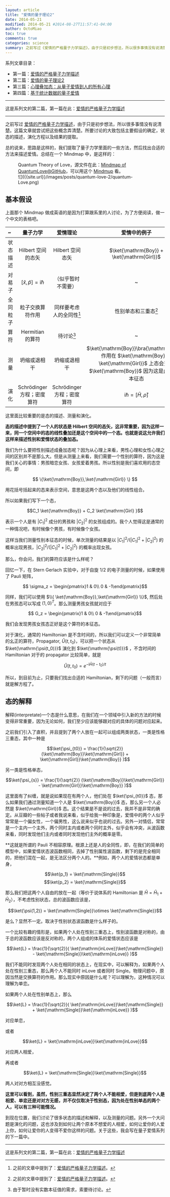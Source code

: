 ```yaml
---
layout: article
title: "爱情的量子理论2"
date: 2014-05-21
modified: 2014-05-21 #2014-08-27T11:57:41-04:00
author: OctoMiao
toc: true
comments: true
categories: science
summary: 之前写过《爱情的严格量子力学描述》，由于只是初步想法，所以很多事情没有说清楚。这篇文章就尝试把这些概念弄清楚。所要讨论的大致包括主要假设的确定，状态的描述，演化方程以及结果的提取。
---
```






系列文章目录：

* 第一篇：[爱情的严格量子力学描述](/science/quantum-love.html)
* 第二篇：[爱情的量子理论2](/science/quantum-love-2.html})
* 第三篇：[心理叠加态：从量子爱情到人的所有心理](/science/from-quantum-love-to-quantum-psychology.html)
* 第四篇：[基于统计数据的量子爱情](/science/quantum-psychology-cognition-and-statistics.html)


-----

这是系列文的第二篇，第一篇在此：[爱情的严格量子力学描述](/science/quantum-love.html)

------

之前写过 [爱情的严格量子力学描述](/science/quantum-love.html)，由于只是初步想法，所以很多事情没有说清楚。这篇文章就尝试把这些概念弄清楚。所要讨论的大致包括主要假设的确定，状态的描述，演化方程以及结果的提取。

总的说来，思路是这样的，我们提取了量子力学里面的一些方法，然后找出合适的方法来描述爱情。总结在一个 Mindmap 中，是这样的：


<figure markdown="1">
<figcaption>
Quantum Theory of Love，源文件在此：<a href="https://raw.github.com/emptymalei/QuantumLove/master/mindmap/quantumLove.mup">Mindmap of QuantumLove@GitHub</a>，可以用这个 <a href="http://www.mindmup.com/">Mindmup</a> 看。
</figcaption>
![]({{site.url}}/images/posts/quantum-love-2/quantum-Love.png)
</figure>


## 基本假设

上面那个 Mindmap 做成英语的是因为打算跟系里的人讨论，为了方便阅读，做一个中文的表格吧。

|  ~            |  量子力学           |     爱情理论  |   爱情中的例子    | 
|:------------- |:-----------------:|:------------:|:---------------:|
|   状态描述     |  Hilbert 空间的态矢  | Hilbert 空间态矢 | $\ket{\mathrm{Boy}} + \ket{\mathrm{Girl}}$  |
|     对易子     |  $[\hat x, \hat p]=\mathrm i \hbar$      |   （似乎暂时不需要） | ~ |
|     全同粒子   |  粒子交换算符作用      |  同样要考虑人的全同性[^1]  | 性别单态和三重态[^1]  |
|     算符      |  Hermitian 的算符   |  待讨论[^2]   |   ~   |
|   测量         |     坍缩或退相干    |  坍缩或退相干   |  $\ket{\mathrm{Boy}}\bra{\mathrm{Boy}}$ 作用在 $\ket{\mathrm{Boy}} + \ket{\mathrm{Girl}}$ 上态会变成 $\ket{\mathrm{Boy}}$ 因为这是此算符的本征态  |
|  演化  |  Schrödinger 方程；密度算符  |  Schrödinger 方程；密度算符  | $\mathrm i \hbar = [\hat H, \hat \rho]$  |


这里面比较重要的是态的描述、测量和演化。

**态的描述中提到了一个人的状态是 Hilbert 空间的态矢，这非常重要，因为这样一来，同一个空间中的态的线性叠加还是这个空间中的一个态。也就是说这允许我们这样来描述性别和爱情状态的叠加态。**

我们为什么要把性别描述成叠加态呢？因为从心理上来看，男性心理和女性心理之间的区别并不是那么大。但是从测量上来看，我们需要一个性别的算符，因为这是我们关心的事情：男孩暗恋女孩、女孩爱着男孩。所以性别是我们喜欢用的态空间，即 

$$ \{\ket{\mathrm{Boy}},\ket{\mathrm{Girl}} \} $$

用花括号括起来的态来表示空间，意思是这两个态以及他们的线性组合。

所以如果我们写下一个态，

$$C_1 \ket{\mathrm{Boy}} + C_2 \ket{\mathrm{Girl} }$$

表示一个人是有 $\lvert C_1\rvert^2$ 成分的男孩和 $\lvert C_2\rvert^2$ 的女孩组成的。我个人觉得这是通常的一种情况吧，有时候像个男孩，有时候像个女孩。

这样当我们测量性别本征态的时候，单次测量的结果是以 $\lvert C_1\rvert ^2/(\lvert C_1\rvert^2 + \lvert C_2\rvert ^2)$ 的概率出现男孩，$\lvert C_2\rvert^2/(\lvert C_1\rvert ^2 + \lvert C_2\rvert^2)$ 的概率出现女孩。

那么，你会问，我们的算符应该是什么样呢？

回忆一下，在 Stern Gerlach 实验中，对于自旋 1/2 的电子测量的时候，如果使用了 Pauli 矩阵，

$$ \sigma_z = \begin{pmatrix}1 & 0\\ 0 & -1\end{pmatrix}$$

同样，我们可以使用 $\\{ \ket{\mathrm{Boy}},\ket{\mathrm{Girl}} \\}$, 然后处在男孩态可以写成 $(1,0)^T$。那么测量男孩女孩就对应于

$$ G_z = \begin{pmatrix}1 & 0\\ 0 & -1\end{pmatrix}$$

我们会发现男孩女孩态正好是这个算符的本征态。


对于演化，通常的 Hamiltonian 是不含时间的，所以我们可以定义一个非常简单的幺正的算符，Propagator, $\hat U(t,t_0)$，可以把一个状态从 $\ket{\mathrm{\psi(t_0)}}$ 演化到 $\ket{\mathrm{\psi(t)}}$ ，不含时间的 Hamiltonian 对于的 propagator 比较简单，就是 

$$\hat U(t,t_0) = e^{-\mathrm i \hat H (t-t_0)/t}$$

所以，到目前为止，只要我们找出合适的 Hamiltonian，剩下的问题（一般而言）就是解方程了。



## 态的解释

解释(interpretate)一个态是什么意思，在我们在一个领域中引入新的方法的时候变得非常重要，因为无论如何，我们至少应该能够跟对应的具体的问题对应起来。

之前我们引入了直积，并且提到了两个人放在一起可以组成两类状态，一类是性格三重态，其中一种是

$$\ket{\psi_{t0}} = \frac{1}{\sqrt{2}} (\ket{\mathrm{Boy}}\ket{\mathrm{Girl}} + \ket{\mathrm{Girl}}\ket{\mathrm{Boy}} )$$

另一类是性格单态，

$$\ket{\psi_{s}} = \frac{1}{\sqrt{2}} (\ket{\mathrm{Boy}}\ket{\mathrm{Girl}} - \ket{\mathrm{Girl}}\ket{\mathrm{Boy}} )$$

这里面有了纠缠，就是说如果现在有两个人，他们处在 $\ket{\psi_{t0}}$ 态，那么如果我们通过测量知道一个人是 $\ket{\mathrm{Boy}}$ 态，那么另一个人必然是 $\ket{\mathrm{Girl}}$ 态。这个结果是不是说的过去，我并不是非常的确定。从豆瓣的一些帖子或者我说来看，似乎给我一种印象是，爱情中的两个人似乎常常是一个偏女性，一个偏男性，这么说来似乎也说的过去。另外一对情侣，常常是一个主内一个主外，两个同时主内或者两个同时主外，似乎会有冲突，从波函数来看，同时发现他们主内或者同时发现他们主外的概率是零。

**这就是所谓的 Pauli 不相容原理。根源上还是人的全同性，即，在我们的简单的模型中，如果爱情状态波函数相同，去掉了性别属性波函数，剩下的是完全相同的，把他们混在一起，是无法区分两个人的。**例如，两个人的爱情状态都是单身，

$$\ket{p_1} = \ket{\mathrm{Single}}$$
$$\ket{p_2} = \ket{\mathrm{Single}}$$

那么我们把这两个人自由的放在一起（等价于说体系的 Hamiltonian 是 $\hat H = \hat H_1 + \hat H_2$），不考虑性别状态，总的波函数应该是，

$$\ket{\psi(1,2)} = \ket{\mathrm{Single}}\otimes \ket{\mathrm{Single}}$$

是么？显然不一定。取决于性别状态波函数是什么样子的。

一个比较有趣的情形是，如果两个人处在性别三重态上，性别波函数是对称的，由于总的波函数应该是反对称的，两个人组成的体系的爱情状态应该是

$$\ket{L} = \frac{1}{\sqrt{2}}( \ket{\mathrm{inLove}}\ket{\mathrm{Single}} - \ket{\mathrm{Single}}\ket{\mathrm{inLove}} )$$

我们不能同时发现两个人处在相同的状态上，在现实中，可以解释为，如果两个人处在性别三重态，那么两个人不能同时 inLove 或者同时 Single。物理问题中，原因当然是交换算符的作用。那么现实中原因是什么呢？可以理解为，这种情况可以理解为单恋。

如果两个人处在性别单态上，那么

$$\ket{L} = \frac{1}{\sqrt{2}}( \ket{\mathrm{inLove}}\ket{\mathrm{Single}} + \ket{\mathrm{Single}}\ket{\mathrm{inLove}} )$$

对应单恋，

或者

$$\ket{L} = \ket{\mathrm{inLove}}\ket{\mathrm{inLove}}$$

对应两人相爱，

再或者

$$\ket{L} = \ket{\mathrm{Single}}\ket{\mathrm{Single}}$$

两人对对方相互没感觉。



**这里可以看到，虽然，性别三重态显然决定了两个人不能相爱，但是到底两个人是相爱、单恋还是对对方无感，并不仅仅取决于性别态，因为处在性别单态的两个人，可以有三种可能情况。**


到现在位置，我们讨论了很多状态的描述和解释，以及测量的问题。另外一个大问题是演化的问题，这也涉及到如何让两个原本不想爱的人相爱，如何让爱你的人爱上你，如何让爱你的人变得不爱你这样的问题。关于这些，我会写在量子爱情系列的下一篇中。

-----
这是系列文的第二篇，第一篇在此：[爱情的严格量子力学描述](quantum-love.html)


[^1]:  之前的文章中提到了：[爱情的严格量子力学描述](quantum-love.html)。
[^2]:  由于暂时没有实数本征值的需求，索要待讨论。